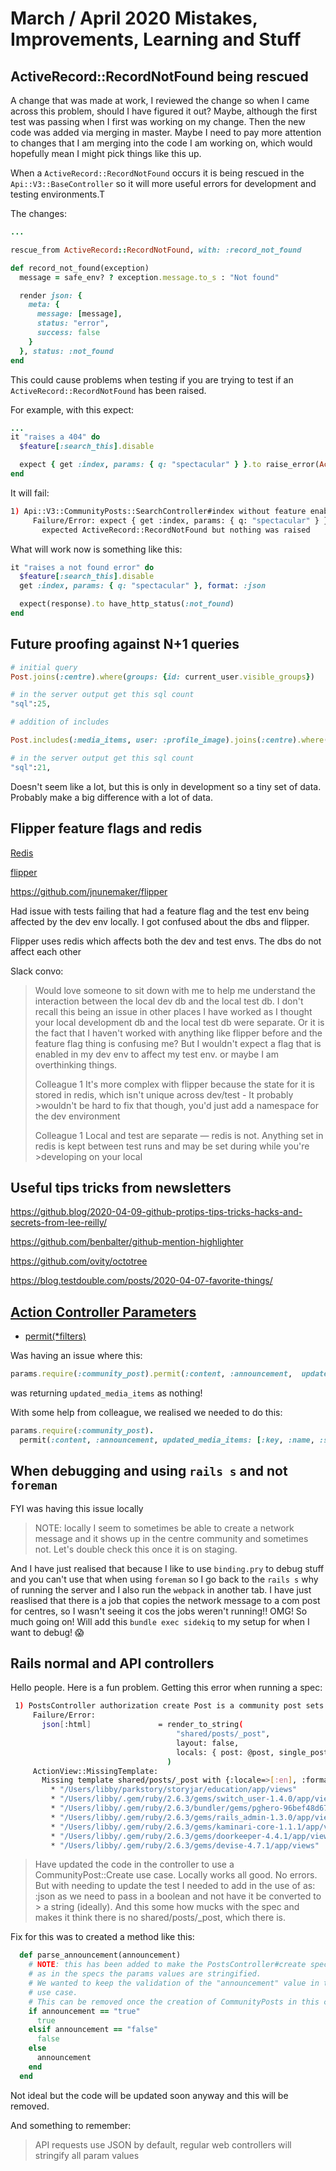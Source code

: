# March / April 2020 Mistakes, Improvements, Learning and Stuff

## ActiveRecord::RecordNotFound being rescued

A change that was made at work, I reviewed the change so when I came across this problem, should I have figured it out? Maybe, although the first test was passing when I first was working on my change. Then the new code was added via merging in master. Maybe I need to pay more attention to changes that I am merging into the code I am working on, which would hopefully mean I might pick things like this up.

When a `ActiveRecord::RecordNotFound` occurs it is being rescued in the `Api::V3::BaseController` so it will more useful errors for development and testing environments.T

The changes:

```ruby
...

rescue_from ActiveRecord::RecordNotFound, with: :record_not_found

def record_not_found(exception)
  message = safe_env? ? exception.message.to_s : "Not found"

  render json: {
    meta: {
      message: [message],
      status: "error",
      success: false
    }
  }, status: :not_found
end
```

This could cause problems when testing if you are trying to test if an `ActiveRecord::RecordNotFound` has been raised.

For example, with this expect:

```ruby
...
it "raises a 404" do
  $feature[:search_this].disable

  expect { get :index, params: { q: "spectacular" } }.to raise_error(ActiveRecord::RecordNotFound)
end
```

It will fail:

```bash
1) Api::V3::CommunityPosts::SearchController#index without feature enabled raises a 404
     Failure/Error: expect { get :index, params: { q: "spectacular" } }.to raise_error(ActiveRecord::RecordNotFound)
       expected ActiveRecord::RecordNotFound but nothing was raised
```

What will work now is something like this:

```ruby
it "raises a not found error" do
  $feature[:search_this].disable
  get :index, params: { q: "spectacular" }, format: :json

  expect(response).to have_http_status(:not_found)
end
```

## Future proofing against N+1 queries

```ruby
# initial query
Post.joins(:centre).where(groups: {id: current_user.visible_groups})

# in the server output get this sql count
"sql":25,

# addition of includes

Post.includes(:media_items, user: :profile_image).joins(:centre).where(groups: {id: current_user.visible_groups})

# in the server output get this sql count
"sql":21,
```

Doesn't seem like a lot, but this is only in development so a tiny set of data. Probably make a big difference with a lot of data.

## Flipper feature flags and redis

[Redis](https://redis.io/)

[flipper](https://flippercloud.io/)

<https://github.com/jnunemaker/flipper>

Had issue with tests failing that had a feature flag and the test env being affected by the dev env locally. I got confused about the dbs and flipper.

Flipper uses redis which affects both the dev and test envs. The dbs do not affect each other

Slack convo:

>Would love someone to sit down with me to help me understand the interaction between the local dev db and the local test db.
>I don't recall this being an issue in other places I have worked as I thought your local development db and the local test db were separate.
>Or it is the fact that I haven't worked with anything like flipper before and the feature flag thing is confusing me? But I wouldn't expect a flag that is enabled in my dev env to affect my test env. or maybe I am overthinking things.
>
>Colleague 1
>It's more complex with flipper because the state for it is stored in redis, which isn't unique across dev/test - It probably >wouldn't be hard to fix that though, you'd just add a namespace for the dev environment
>
>Colleague 1
>Local and test are separate — redis is not. Anything set in redis is kept between test runs and may be set during while you're >developing on your local

## Useful tips tricks from newsletters

<https://github.blog/2020-04-09-github-protips-tips-tricks-hacks-and-secrets-from-lee-reilly/>

<https://github.com/benbalter/github-mention-highlighter>

<https://github.com/ovity/octotree>

<https://blog.testdouble.com/posts/2020-04-07-favorite-things/>

## [Action Controller Parameters](https://api.rubyonrails.org/classes/ActionController/Parameters.html)

- [permit(*filters)](https://api.rubyonrails.org/classes/ActionController/Parameters.html#method-i-permit)

Was having an issue where this:

```ruby
params.require(:community_post).permit(:content, :announcement,  updated_media_items: [])
```

was returning `updated_media_items` as nothing!

With some help from colleague, we realised we needed to do this:

```ruby
params.require(:community_post).
  permit(:content, :announcement, updated_media_items: [:key, :name, :size, :type, :media_type])
```

## When debugging and using `rails s` and not `foreman`

FYI was having this issue locally

>NOTE: locally I seem to sometimes be able to create a network message and it shows up in the centre community and sometimes not. Let's double check this once it is on staging.

And I have just realised that because I like to use `binding.pry` to debug stuff and you can't use that when using `foreman` so I go back to the `rails s` why of running the server and I also run the `webpack` in another tab. I have just reaslised that there is a job that copies the network message to a com post for centres, so I wasn't seeing it cos the jobs weren't running!! OMG! So much going on! Will add this `bundle exec sidekiq` to my setup for when I want to debug! 😱

## Rails normal and API controllers

Hello people. Here is a fun problem. Getting this error when running a spec:

```bash
 1) PostsController authorization create Post is a community post sets the status to published
     Failure/Error:
       json[:html]               = render_to_string(
                                     "shared/posts/_post",
                                     layout: false,
                                     locals: { post: @post, single_post: params[:single_post] }
                                   )
     ActionView::MissingTemplate:
       Missing template shared/posts/_post with {:locale=>[:en], :formats=>[:json], :variants=>[], :handlers=>[:raw, :erb, :html, :builder, :ruby, :coffee, :haml]}. Searched in:
         * "/Users/libby/parkstory/storyjar/education/app/views"
         * "/Users/libby/.gem/ruby/2.6.3/gems/switch_user-1.4.0/app/views"
         * "/Users/libby/.gem/ruby/2.6.3/bundler/gems/pghero-96bef48d6776/app/views"
         * "/Users/libby/.gem/ruby/2.6.3/gems/rails_admin-1.3.0/app/views"
         * "/Users/libby/.gem/ruby/2.6.3/gems/kaminari-core-1.1.1/app/views"
         * "/Users/libby/.gem/ruby/2.6.3/gems/doorkeeper-4.4.1/app/views"
         * "/Users/libby/.gem/ruby/2.6.3/gems/devise-4.7.1/app/views"
```

> Have updated the code in the controller to use a CommunityPost::Create use case. Locally works all good. No errors.
> But with needing to update the test I needed to add in the use of as: :json as we need to pass in a boolean and not have it be converted to > a string (ideally).
> And this some how mucks with the spec and makes it think there is no shared/posts/_post, which there is.


Fix for this was to created a method like this:

```ruby
  def parse_announcement(announcement)
    # NOTE: this has been added to make the PostsController#create specs pass
    # as in the specs the params values are stringified.
    # We wanted to keep the validation of the "announcement" value in the CommunityPost::Create
    # use case.
    # This can be removed once the creation of CommunityPosts in this controller has been removed.
    if announcement == "true"
      true
    elsif announcement == "false"
      false
    else
      announcement
    end
  end
```

Not ideal but the code will be updated soon anyway and this will be removed.

And something to remember:

>API requests use JSON by default, regular web controllers will stringify all param values

